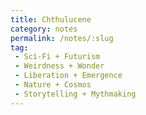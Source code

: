 ```yaml
---
title: Chthulucene
category: notes
permalink: /notes/:slug
tag:
 - Sci-Fi + Futurism
 - Weirdness + Wonder
 - Liberation + Emergence 
 - Nature + Cosmos
 - Storytelling + Mythmaking
---
```



